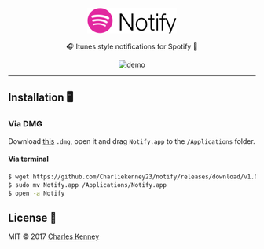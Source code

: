 <p align="center">
  <img src="Assets/Banner.png" alt="banner">
</p>

<p align="center">
  🎧 Itunes style notifications for Spotify 🎵
</p>
<p align="center">
  <img src="Assets/Demo.gif" alt="demo">
</p>
<hr>

## Installation 🖥
### Via DMG
Download [this](https://github.com/Charliekenney23/notify/releases/download/v1.0.0/Notify.dmg) `.dmg`, open it and drag `Notify.app` to the `/Applications` folder.

#### Via terminal
```bash
$ wget https://github.com/Charliekenney23/notify/releases/download/v1.0.0/Notify.app
$ sudo mv Notify.app /Applications/Notify.app
$ open -a Notify
```

<h2>License 📜</h2>
<p>
  MIT &copy; 2017 <a href="https://github.com/charliekenney23">Charles Kenney</a>
</p>
